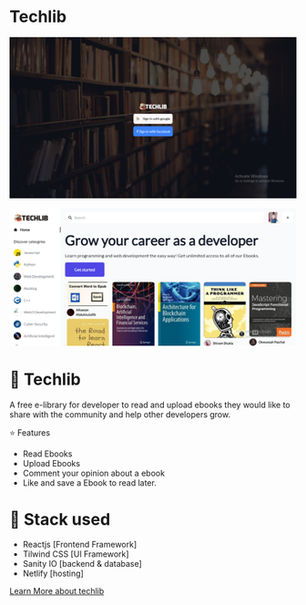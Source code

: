 ﻿# Techlib

![screenshot](Screenshot1.png)

![screenshot2](Screenshot2.png)

# 🚀 Techlib
A free e-library for developer to read and upload ebooks they would like to share with the community and help other developers grow.
 
⭐ Features
- Read Ebooks
- Upload Ebooks
- Comment your opinion about a ebook
- Like and save a Ebook to read later.

# 🌠 Stack used
- Reactjs [Frontend Framework]
- Tilwind CSS [UI Framework]
- Sanity IO [backend & database]
- Netlify [hosting]

[Learn More about techlib](youtube.com/@MohamedElbahoutyTB/videos)
